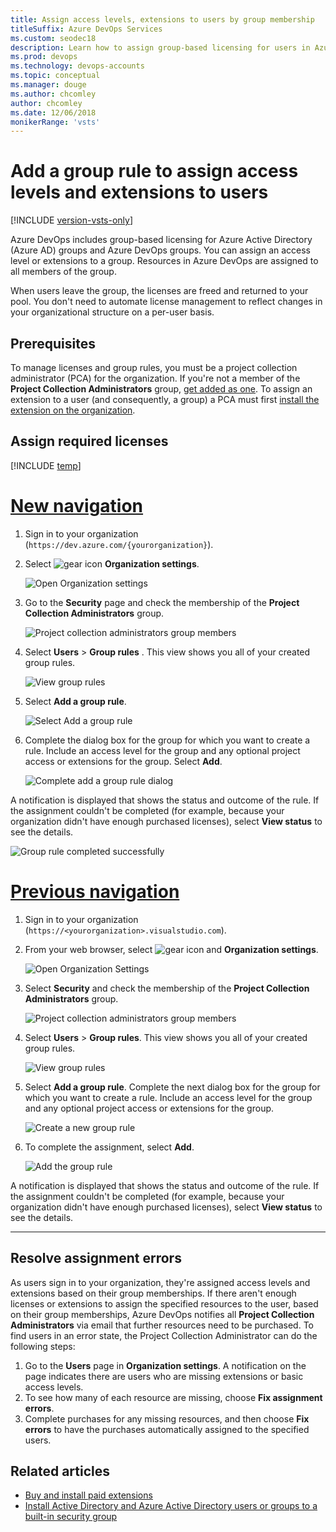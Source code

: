 ```yaml
---
title: Assign access levels, extensions to users by group membership
titleSuffix: Azure DevOps Services
ms.custom: seodec18
description: Learn how to assign group-based licensing for users in Azure Active Directory and Azure DevOps groups by adding a group rule.
ms.prod: devops
ms.technology: devops-accounts
ms.topic: conceptual
ms.manager: douge
ms.author: chcomley
author: chcomley
ms.date: 12/06/2018
monikerRange: 'vsts'
---
```

# Add a group rule to assign access levels and extensions to users

[!INCLUDE [version-vsts-only](../../_shared/version-vsts-only.md)]

Azure DevOps includes group-based licensing for Azure Active Directory (Azure AD) groups and Azure DevOps groups. You can assign an access level or extensions to a group. Resources in Azure DevOps are assigned to all members of the group.

When users leave the group, the licenses are freed and returned to your pool. You don't need to automate license management to reflect changes in your organizational structure on a per-user basis.

## Prerequisites

To manage licenses and group rules, you must be a project collection administrator (PCA) for the organization. If you're not a member of the **Project Collection Administrators** group, [get added as one](../../organizations/security/set-project-collection-level-permissions.md).
To assign an extension to a user (and consequently, a group) a PCA must first [install the extension on the organization](../../marketplace/install-extension.md).

## Assign required licenses

[!INCLUDE [temp](../../_shared/new-navigation-cloud.md)]

# [New navigation](#tab/new-nav)

1. Sign in to your organization (```https://dev.azure.com/{yourorganization}```).

2. Select ![gear icon](../../_img/icons/gear-icon.png) **Organization settings**.

   ![Open Organization settings](../../_shared/_img/settings/open-admin-settings-vert.png)

3. Go to the **Security** page and check the membership of the **Project Collection Administrators** group.

   ![Project collection administrators group members](_img/assign-access-levels/project-collection-administrators-group-members-new.png)

4. Select **Users** > **Group rules** . This view shows you all of your created group rules.

   ![View group rules](_img/assign-access-levels/see-group-rules.png)

5. Select **Add a group rule**.

   ![Select Add a group rule](_img/manage-group-licensing/add-group-rule.png)

6. Complete the dialog box for the group for which you want to create a rule. Include an access level for the group and any optional project access or extensions for the group. Select **Add**.

   ![Complete add a group rule dialog](_img/assign-access-levels/add-group-rule-dialog-new.png)

A notification is displayed that shows the status and outcome of the rule. If the assignment couldn't be completed (for example, because your organization didn't have enough purchased licenses), select **View status** to see the details.

![Group rule completed successfully](_img/assign-access-levels/group-rule-completed-successfully.png)

# [Previous navigation](#tab/previous-nav)

1. Sign in to your organization (`https://<yourorganization>.visualstudio.com`).

2. From your web browser, select ![gear icon](../../_img/icons/gear-icon.png) and  **Organization settings**.

   ![Open Organization Settings](../../_shared/_img/settings/open-account-settings.png)

3. Select **Security** and check the membership of the **Project Collection Administrators** group.

   ![Project collection administrators group members](_img/assign-access-levels/project-collection-administrators-group-members-prev.png)

4. Select **Users** > **Group rules**. This view shows you all of your created group rules.

   ![View group rules](_img/assign-access-levels/view-group-rules.png)

5. Select **Add a group rule**. Complete the next dialog box for the group for which you want to create a rule. Include an access level for the group and any optional project access or extensions for the group.

   ![Create a new group rule](_img/assign-access-levels/add-a-group-rule.png)

6. To complete the assignment, select **Add**.

   ![Add the group rule](_img/assign-access-levels/add-group-rule-dialog-new.png)

A notification is displayed that shows the status and outcome of the rule. If the assignment couldn't be completed (for example, because your organization didn't have enough purchased licenses), select **View status** to see the details.

---

## Resolve assignment errors

As users sign in to your organization, they're assigned access levels and extensions based on their group memberships. If there aren't enough licenses or extensions to assign the specified resources to the user, based on their group memberships, Azure DevOps notifies all **Project Collection Administrators** via email that further resources need to be purchased. To find users in an error state, the Project Collection Administrator can do the following steps:

1. Go to the **Users** page in **Organization settings**. A notification on the page indicates there are users who are missing extensions or basic access levels.
2. To see how many of each resource are missing, choose **Fix assignment errors**.
3. Complete purchases for any missing resources, and then choose **Fix errors** to have the purchases automatically assigned to the specified users.

## Related articles

* [Buy and install paid extensions](../../marketplace/install-paid-extension.md)
* [Install Active Directory and Azure Active Directory users or groups to a built-in security group](../security/add-ad-aad-built-in-security-groups.md)